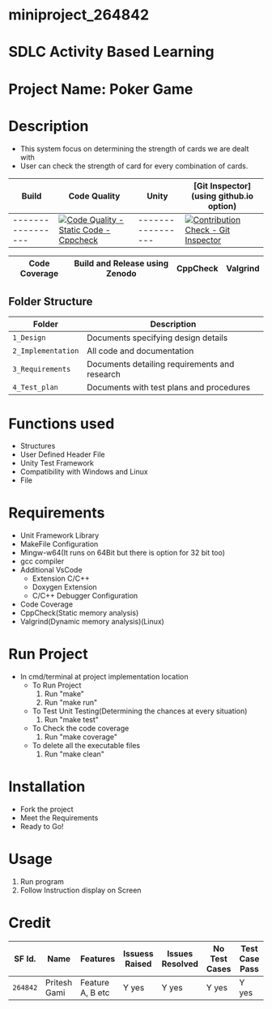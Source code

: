 # miniproject_264842

# SDLC Activity Based Learning
# Project Name: Poker Game

# Description
* This system focus on determining the strength of cards we are dealt with
* User can check the strength of card for every combination of cards.

Build | Code Quality | Unity | [Git Inspector](using github.io option) |
-----------------|-----------------|-----------------|-----------------|
-----------------|[![Code Quality - Static Code - Cppcheck](https://github.com/Pritesh51199/miniproject/actions/workflows/cppcheck.yml/badge.svg)](https://github.com/Pritesh51199/miniproject/actions/workflows/cppcheck.yml)|-----------------|[![Contribution Check - Git Inspector](https://github.com/Pritesh51199/miniproject/actions/workflows/Gitinspector.yml/badge.svg)](https://github.com/Pritesh51199/miniproject/actions/workflows/Gitinspector.yml)|
 
 
 
 | Code Coverage | Build and Release using Zenodo | CppCheck | Valgrind |
 | -------------------------------| -------------------------------| -------------------------------| -------------------------------|



## Folder Structure
Folder             | Description
-------------------| -----------------------------------------
`1_Design`         | Documents specifying design details
`2_Implementation` | All code and documentation
`3_Requirements`   | Documents detailing requirements and research
`4_Test_plan`      | Documents with test plans and procedures

# Functions used
* Structures
* User Defined Header File
* Unity Test Framework
* Compatibility with Windows and Linux
* File

# Requirements
* Unit Framework Library
* MakeFile Configuration
* Mingw-w64(It runs on 64Bit but there is option for 32 bit too)
* gcc compiler
* Additional VsCode
  * Extension C/C++ 
  * Doxygen Extension
  * C/C++ Debugger Configuration
* Code Coverage
* CppCheck(Static memory analysis)
* Valgrind(Dynamic memory analysis)(Linux)

# Run Project
* In cmd/terminal at project implementation location
	* To Run Project
		1. Run "make"
		2. Run "make run"
	* To Test Unit Testing(Determining the chances at every situation)
		1. Run "make test"
	* To Check the code coverage
		1. Run "make coverage"
	* To delete all the executable files
		1. Run "make clean"


# Installation
* Fork the project
* Meet the Requirements
* Ready to Go!

# Usage
1. Run program
2. Follow Instruction display on Screen

# Credit

SF Id. |  Name   |    Features    | Issuess Raised |Issues Resolved|No Test Cases|Test Case Pass
-------|---------|----------------|----------------|---------------|-------------|--------------
`264842` | Pritesh Gami  | Feature A, B etc    | Y yes     | Y yes   |Y yes   |Y yes     

